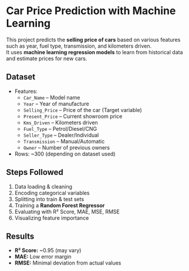 #  Car Price Prediction with Machine Learning

This project predicts the **selling price of cars** based on various features such as year, fuel type, transmission, and kilometers driven.  
It uses **machine learning regression models** to learn from historical data and estimate prices for new cars.

## Dataset
- Features:
  - `Car_Name` – Model name
  - `Year` – Year of manufacture
  - `Selling_Price` – Price of the car (Target variable)
  - `Present_Price` – Current showroom price
  - `Kms_Driven` – Kilometers driven
  - `Fuel_Type` – Petrol/Diesel/CNG
  - `Seller_Type` – Dealer/Individual
  - `Transmission` – Manual/Automatic
  - `Owner` – Number of previous owners
- Rows: ~300 (depending on dataset used)

## Steps Followed
1. Data loading & cleaning
2. Encoding categorical variables
3. Splitting into train & test sets
4. Training a **Random Forest Regressor**
5. Evaluating with R² Score, MAE, MSE, RMSE
6. Visualizing feature importance

## Results
- **R² Score:** ~0.95 (may vary)
- **MAE:** Low error margin
- **RMSE:** Minimal deviation from actual values
